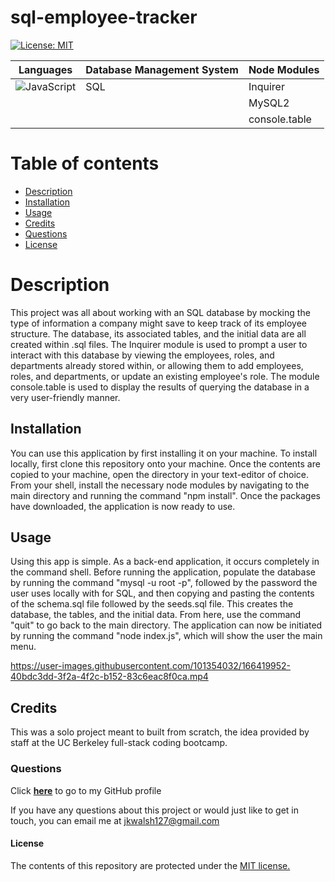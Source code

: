 # sql-employee-tracker

[![License: MIT](https://img.shields.io/badge/License-MIT-yellow.svg)](https://opensource.org/licenses/MIT)

|   Languages   | Database Management System  |  Node Modules |
| ----------- | ----------- | ----------- | 
| ![JavaScript](https://img.shields.io/badge/javascript-%23323330.svg?style=for-the-badge&logo=javascript&logoColor=%23F7DF1E) | SQL | Inquirer |
|   |   |  MySQL2 |
|   |   |  console.table |

# Table of contents
* [Description](#description)
* [Installation](#installation)
* [Usage](#usage)
* [Credits](#credits)
* [Questions](#questions)
* [License](#license)

# Description
This project was all about working with an SQL database by mocking the type of information a company might save to keep track of its employee structure. The database, its associated tables, and the initial data are all created within .sql files. The Inquirer module is used to prompt a user to interact with this database by viewing the employees, roles, and departments already stored within, or allowing them to add employees, roles, and departments, or update an existing employee's role. The module console.table is used to display the results of querying the database in a very user-friendly manner. 

## Installation
You can use this application by first installing it on your machine. To install locally, first clone this repository onto your machine. Once the contents are copied to your machine, open the directory in your text-editor of choice. From your shell, install the necessary node modules by navigating to the main directory and running the command "npm install". Once the packages have downloaded, the application is now ready to use.

## Usage
Using this app is simple. As a back-end application, it occurs completely in the command shell. Before running the application, populate the database by running the command "mysql -u root -p", followed by the password the user uses locally with for SQL, and then copying and pasting the contents of the schema.sql file followed by the seeds.sql file. This creates the database, the tables, and the initial data. From here, use the command "quit" to go back to the main directory. The application can now be initiated by running the command "node index.js", which will show the user the main menu. 

https://user-images.githubusercontent.com/101354032/166419952-40bdc3dd-3f2a-4f2c-b152-83c6eac8f0ca.mp4

## Credits
This was a solo project meant to built from scratch, the idea provided by staff at the UC Berkeley full-stack coding bootcamp.

### Questions
Click <a href="https://github.com/jkwalsh127" target="_blank">**here**<a> to go to my GitHub profile

If you have any questions about this project or would just like to get in touch, you can email me at <a href="mailto:jkwalsh127@gmail.com" target="_blank">jkwalsh127@gmail.com</a>

#### License
The contents of this repository are protected under the <a href="https://opensource.org/licenses/MIT">MIT license.</a>

